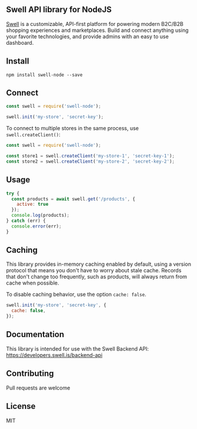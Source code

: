 ## Swell API library for NodeJS

[Swell](https://www.swell.is) is a customizable, API-first platform for powering modern B2C/B2B shopping experiences and marketplaces. Build and connect anything using your favorite technologies, and provide admins with an easy to use dashboard.

## Install

    npm install swell-node --save

## Connect

```javascript
const swell = require('swell-node');

swell.init('my-store', 'secret-key');
```

To connect to multiple stores in the same process, use `swell.createClient()`:

```javascript
const swell = require('swell-node');

const store1 = swell.createClient('my-store-1', 'secret-key-1');
const store2 = swell.createClient('my-store-2', 'secret-key-2');
```

## Usage

```javascript
try {
  const products = await swell.get('/products', {
    active: true
  });
  console.log(products);
} catch (err) {
  console.error(err);
}
```

## Caching

This library provides in-memory caching enabled by default, using a version protocol that means you don't have to worry about stale cache. Records that don't change too frequently, such as products, will always return from cache when possible.

To disable caching behavior, use the option `cache: false`.

```javascript
swell.init('my-store', 'secret-key', {
  cache: false,
});
```

## Documentation

This library is intended for use with the Swell Backend API: https://developers.swell.is/backend-api

## Contributing

Pull requests are welcome

## License

MIT

